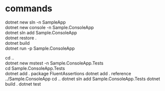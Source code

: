 # commands

dotnet new sln -n SampleApp <br>
dotnet new console -n Sample.ConsoleApp <br>
dotnet sln add Sample.ConsoleApp <br>
dotnet restore . <br>
dotnet build <br>
dotnet run -p Sample.ConsoleApp <br>

cd .. <br>
dotnet new mstest -n Sample.ConsoleApp.Tests <br>
cd Sample.ConsoleApp.Tests <br>
dotnet add . package FluentAssertions
dotnet add . reference ../Sample.ConsoleApp
cd ..
dotnet sln add Sample.ConsoleApp.Tests
dotnet build . 
dotnet test 
